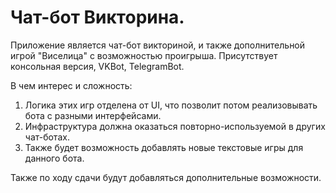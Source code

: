 # Чат-бот Викторина.
Приложение является чат-бот викториной, и также дополнительной игрой "Виселица" с возможностью проигрыша. 
Присутствует консольная версия, VKBot, TelegramBot.

В чем интерес и сложность:
  1. Логика этих игр отделена от UI, что позволит потом реализовывать бота с разными интерфейсами.
  2. Инфраструктура должна оказаться повторно-используемой в других чат-ботах.
  3. Также будет возможность добавлять новые текстовые игры для данного бота.

Также по ходу сдачи будут добавляться дополнительные возможности.
